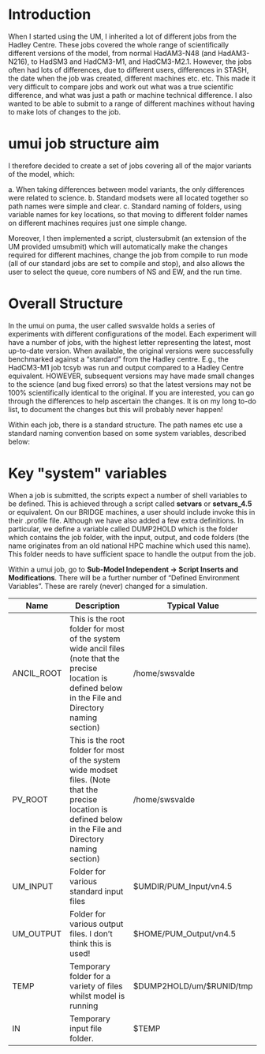 # Introduction

When I started using the UM, I inherited a lot of different jobs from the Hadley Centre. These jobs covered the whole range of scientifically different versions of the model, from normal HadAM3-N48 (and HadAM3-N216), to HadSM3 and HadCM3-M1, and HadCM3-M2.1. However, the jobs often had lots of differences, due to different users, differences in STASH, the date when the job was created, different machines etc. etc. This made it very difficult to compare jobs and work out what was a true scientific difference, and what was just a path or machine technical difference. I also wanted to be able to submit to a range of different machines without having to make lots of changes to the job.

# umui job structure aim

I therefore decided to create a set of jobs covering all of the major variants of the model, which:

a. When taking differences between model variants, the only differences were related to science.
b. Standard modsets were all located together so path names were simple and clear.
c. Standard naming of folders, using variable names for key locations, so that moving to different folder names on different machines requires just one simple change.

Moreover, I then implemented a script, clustersubmit (an extension of the UM provided umsubmit) which will automatically make the changes required for different machines, change the job from compile to run mode (all of our standard jobs are set to compile and stop), and also allows the user to select the queue, core numbers of NS and EW, and the run time.

# Overall Structure

In the umui on puma, the user called swsvalde holds a series of experiments with different configurations of the model. Each experiment will have a number of jobs, with the highest letter representing the latest, most up-to-date version. When available, the original versions were successfully benchmarked against a “standard” from the Hadley centre. E.g., the HadCM3-M1 job tcsyb was run and output compared to a Hadley Centre equivalent. HOWEVER, subsequent versions may have made small changes to the science (and bug fixed errors) so that the latest versions may not be 100% scientifically identical to the original. If you are interested, you can go through the differences to help ascertain the changes. It is on my long to-do list, to document the changes but this will probably never happen!

Within each job, there is a standard structure. The path names etc use a standard naming convention based on some system variables, described below:

# Key "system" variables

When a job is submitted, the scripts expect a number of shell variables to be defined. This is achieved through a script called **setvars** or **setvars_4.5** or equivalent. On our BRIDGE machines, a user should include invoke this in their .profile file. Although we have also added a few extra definitions. In particular, we define a variable called DUMP2HOLD which is the folder which contains the job folder, with the input, output, and code folders (the name originates from an old national HPC machine which used this name). This folder needs to have sufficient space to handle the output from the job.

Within a umui job, go to **Sub-Model Independent -> Script Inserts and Modifications**. There will be a further number of “Defined Environment Variables”. These are rarely (never) changed for a simulation.

| Name       | Description                                                                                                                                                  | Typical Value              |
| ---------- | ------------------------------------------------------------------------------------------------------------------------------------------------------------ | -------------------------- |
| ANCIL_ROOT | This is the root folder for most of the system wide ancil files (note that the precise location is defined below in the File and Directory naming section)   | /home/swsvalde             |
| PV_ROOT    | This is the root folder for most of the system wide modset files. (Note that the precise location is defined below in the File and Directory naming section) | /home/swsvalde             |
| UM_INPUT   | Folder for various standard input files                                                                                                                      | \$UMDIR/PUM_Input/vn4.5    |
| UM_OUTPUT  | Folder for various output files. I don’t think this is used!                                                                                                 | \$HOME/PUM_Output/vn4.5    |
| TEMP       | Temporary folder for a variety of files whilst model is running                                                                                              | \$DUMP2HOLD/um/\$RUNID/tmp |
| IN         | Temporary input file folder.                                                                                                                                 | \$TEMP                     |
